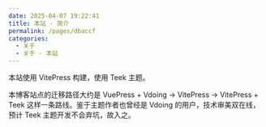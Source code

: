 ```yaml
---
date: 2025-04-07 19:22:41
title: 本站 - 简介
permalink: /pages/dbaccf
categories:
  - 关于
  - 关于 - 本站
---
```


本站使用 VitePress 构建，使用 Teek 主题。

本博客站点的迁移路径大约是 VuePress + Vdoing → VitePress → VitePress + Teek 这样一条路线。鉴于主题作者也曾经是 Vdoing 的用户，技术审美双在线，预计 Teek 主题开发不会弃坑，故入之。
